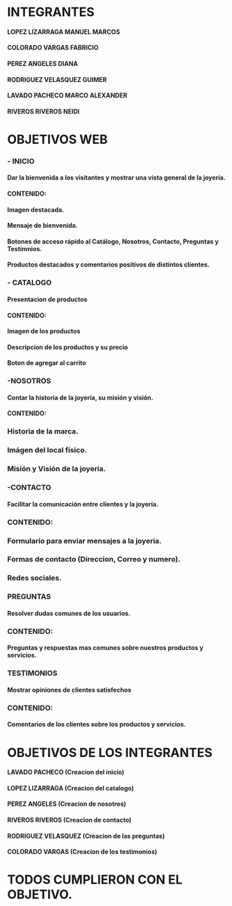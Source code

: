 # INTEGRANTES
#### LOPEZ LIZARRAGA MANUEL MARCOS
#### COLORADO VARGAS FABRICIO
#### PEREZ ANGELES DIANA
#### RODRIGUEZ VELASQUEZ GUIMER 
#### LAVADO PACHECO MARCO ALEXANDER
#### RIVEROS RIVEROS NEIDI

# OBJETIVOS WEB
### - INICIO
#### Dar la bienvenida a los visitantes y mostrar una vista general de la joyería.
####  CONTENIDO:
#### Imagen destacada.
#### Mensaje de bienvenida.
#### Botones de acceso rápido al Catálogo, Nosotros, Contacto, Preguntas y Testimnios.
#### Productos destacados y comentarios positivos de distintos clientes.

### - CATALOGO
#### Presentacion de productos
#### CONTENIDO:
#### Imagen de los productos
#### Descripcion de los productos y su precio
#### Boton de agregar al carrito

### -NOSOTROS
#### Contar la historia de la joyería, su misión y visión.
#### CONTENIDO:
### Historia de la marca.
### Imágen del local físico.
### Misión y Visión de la joyeria.

### -CONTACTO
#### Facilitar la comunicación entre clientes y la joyería.
### CONTENIDO:
### Formulario para enviar mensajes a la joyeria.
### Formas de contacto (Direccion, Correo y numero).
### Redes sociales.

### PREGUNTAS
#### Resolver dudas comunes de los usuarios.
### CONTENIDO:
#### Preguntas y respuestas mas comunes sobre nuestros productos y servicios.

### TESTIMONIOS
#### Mostrar opiniones de clientes satisfechos
### CONTENIDO:
#### Comentarios de los clientes sobre los productos y servicios.


# OBJETIVOS DE LOS INTEGRANTES
#### LAVADO PACHECO (Creacion del inicio)
#### LOPEZ LIZARRAGA (Creacion del catalogo)
#### PEREZ ANGELES (Creacion de nosotros)
#### RIVEROS RIVEROS (Creacion de contacto)
#### RODRIGUEZ VELASQUEZ (Creacion de las preguntas)
#### COLORADO VARGAS (Creacion de los testimonios)

# TODOS CUMPLIERON CON EL OBJETIVO.